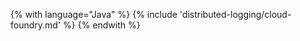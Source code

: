 <!-- TODO tracking cookie -->

{% with language="Java" %}
{% include 'distributed-logging/cloud-foundry.md' %}
{% endwith %}
